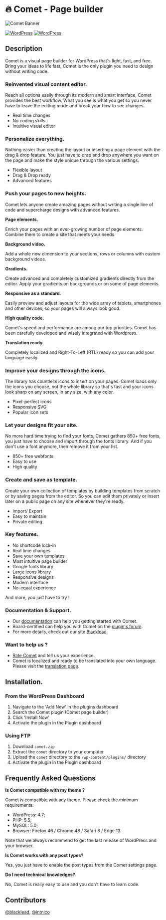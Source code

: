 # :fire: Comet - Page builder 

![Comet Banner](https://plugins.svn.wordpress.org/comet-lite/assets/banner-1544x500.png)

[![WordPress](https://img.shields.io/wordpress/v/comet-lite.svg?style=flat-square)](https://wordpress.org/plugins/comet-lite/) [![WordPress](https://img.shields.io/wordpress/plugin/v/comet-lite.svg?style=flat-square)](https://wordpress.org/plugins/comet-lite/)



## Description

Comet is a visual page builder for WordPress that's light, fast, and free. Bring your ideas to life fast, Comet is the only plugin you need to design without writing code.


### Reinvented visual content editor.

Reach all options easily through its modern and smart interface, Comet provides the best workflow. What you see is what you get so you never have to leave the editing mode and break your flow to see changes.

* Real time changes
* No coding skills
* Intuitive visual editor


### Personalize everything.

Nothing easier than creating the layout or inserting a page element with the drag & drop feature. You just have to drap and drop anywhere you want on the page and make the style unique through the various settings.

* Flexible layout
* Drag & Drop ready
* Advanced features


### Push your pages to new heights.

Comet lets anyone create amazing pages without writing a single line of code and supercharge designs with advanced features.


**Page elements.**

Enrich your pages with an ever-growing number of page elements. Combine them to create a site that meets your needs.


**Background video.**

Add a whole new dimension to your sections, rows or columns with custom background videos.


**Gradients.**

Create advanced and completely customized gradients directly from the editor. Apply your gradients on backgrounds or on some of page elements.


**Responsive as a standard.**

Easily preview and adjust layouts for the wide array of tablets, smartphones and other devices, so your pages will always look good.


**High quality code.**

Comet's speed and performance are among our top priorities. Comet has been carefully developed and wisely integrated with Wordpress.


**Translation ready.**

Completely localized and Right-To-Left (RTL) ready so you can add your language easily.


### Improve your designs through the icons.

The library has countless icons to insert on your pages. Comet loads only the icons you choose, not the whole library so that's fast and your icons look sharp on any screen, in any size, with any color.

* Pixel-perfect icons
* Responsive SVG
* Popular icon sets


### Let your designs fit your site.

No more hard time trying to find your fonts, Comet gathers 850+ free fonts, you just have to choose and import through the fonts library. And if you don't use a font anymore, then remove it from your list.

* 850+ free webfonts
* Easy to use
* High quality


### Create and save as template.

Create your own collection of templates by building templates from scratch or by saving pages from the editor. So you can edit them privately or insert later on a public page on any site whenever they're ready.

* Import/ Export
* Easy to maintain
* Private editing


### Key features.

* No shortcode lock-in
* Real time changes
* Save your own templates
* Most intuitive page builder
* Google fonts library
* Large icons library
* Responsive designs
* Modern interface
* No-equal experience

And more, you just have to try !


### Documentation & Support.

* Our [documentation](https://blacklead.fr/support/docs/comet/) can help you getting started with Comet.
* Board-certified can help you with Comet on the [plugin's forum](https://wordpress.org/support/plugin/comet-lite).
* For more details, check out our site [Blacklead](https://blacklead.fr).


### Want to help us ?

* [Rate Comet](https://wordpress.org/support/plugin/comet-lite/reviews/?rate=5#new-post) and tell us your experience.
* Comet is localized and ready to be translated into your own language. Please visit the [translation page](https://translate.wordpress.org/projects/wp-plugins/comet-lite).


## Installation.


### From the WordPress Dashboard

1. Navigate to the 'Add New' in the plugins dashboard
2. Search the Comet plugin (Comet page builder)
4. Click 'Install Now'
5. Activate the plugin in the Plugin dashboard

### Using FTP

1. Download `comet.zip`
2. Extract the `comet` directory to your computer
3. Upload the `comet` directory to the `/wp-content/plugins/` directory
4. Activate the plugin in the Plugin dashboard

## Frequently Asked Questions

**Is Comet compatible with my theme ?**

Comet is compatible with any theme. Please check the minimum requirements:

* WordPress: 4.7;
* PHP: 5.5;
* MySQL: 5.0;
* Browser: Firefox 46 / Chrome 48 / Safari 8 / Edge 13.

Note that we always recommend to get the last release of WordPress and your browser.


**Is Comet works with any post types?**

Yes, you just have to enable the post types from the Comet settings page.


**Do I need technical knowledges?**

No, Comet is really easy to use and you don't have to learn code.


## Contributors

[@blacklead](https://profiles.wordpress.org/blacklead), [@intnico](https://profiles.wordpress.org/intnico/)

